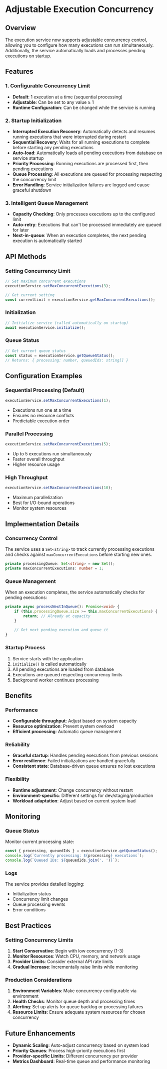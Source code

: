 # Adjustable Execution Concurrency

## Overview

The execution service now supports adjustable concurrency control, allowing you to configure how many executions can run simultaneously. Additionally, the service automatically loads and processes pending executions on startup.

## Features

### 1. Configurable Concurrency Limit

- **Default**: 1 execution at a time (sequential processing)
- **Adjustable**: Can be set to any value ≥ 1
- **Runtime Configuration**: Can be changed while the service is running

### 2. Startup Initialization

- **Interrupted Execution Recovery**: Automatically detects and resumes running executions that were interrupted during restart
- **Sequential Recovery**: Waits for all running executions to complete before starting any pending executions
- **Auto-load**: Automatically loads all pending executions from database on service startup
- **Priority Processing**: Running executions are processed first, then pending executions
- **Queue Processing**: All executions are queued for processing respecting the concurrency limit
- **Error Handling**: Service initialization failures are logged and cause graceful shutdown

### 3. Intelligent Queue Management

- **Capacity Checking**: Only processes executions up to the configured limit
- **Auto-retry**: Executions that can't be processed immediately are queued for later
- **Next-in-queue**: When an execution completes, the next pending execution is automatically started

## API Methods

### Setting Concurrency Limit

```typescript
// Set maximum concurrent executions
executionService.setMaxConcurrentExecutions(3);

// Get current setting
const currentLimit = executionService.getMaxConcurrentExecutions();
```

### Initialization

```typescript
// Initialize service (called automatically on startup)
await executionService.initialize();
```

### Queue Status

```typescript
// Get current queue status
const status = executionService.getQueueStatus();
// Returns: { processing: number, queuedIds: string[] }
```

## Configuration Examples

### Sequential Processing (Default)
```typescript
executionService.setMaxConcurrentExecutions(1);
```
- Executions run one at a time
- Ensures no resource conflicts
- Predictable execution order

### Parallel Processing
```typescript
executionService.setMaxConcurrentExecutions(5);
```
- Up to 5 executions run simultaneously
- Faster overall throughput
- Higher resource usage

### High Throughput
```typescript
executionService.setMaxConcurrentExecutions(10);
```
- Maximum parallelization
- Best for I/O-bound operations
- Monitor system resources

## Implementation Details

### Concurrency Control

The service uses a `Set<string>` to track currently processing executions and checks against `maxConcurrentExecutions` before starting new ones.

```typescript
private processingQueue: Set<string> = new Set();
private maxConcurrentExecutions: number = 1;
```

### Queue Management

When an execution completes, the service automatically checks for pending executions:

```typescript
private async processNextInQueue(): Promise<void> {
    if (this.processingQueue.size >= this.maxConcurrentExecutions) {
        return; // Already at capacity
    }
    
    // Get next pending execution and queue it
}
```

### Startup Process

1. Service starts with the application
2. `initialize()` is called automatically
3. All pending executions are loaded from database
4. Executions are queued respecting concurrency limits
5. Background worker continues processing

## Benefits

### Performance
- **Configurable throughput**: Adjust based on system capacity
- **Resource optimization**: Prevent system overload
- **Efficient processing**: Automatic queue management

### Reliability
- **Graceful startup**: Handles pending executions from previous sessions
- **Error resilience**: Failed initializations are handled gracefully
- **Consistent state**: Database-driven queue ensures no lost executions

### Flexibility
- **Runtime adjustment**: Change concurrency without restart
- **Environment-specific**: Different settings for dev/staging/production
- **Workload adaptation**: Adjust based on current system load

## Monitoring

### Queue Status
Monitor current processing state:
```typescript
const { processing, queuedIds } = executionService.getQueueStatus();
console.log(`Currently processing: ${processing} executions`);
console.log(`Queued IDs: ${queuedIds.join(', ')}`);
```

### Logs
The service provides detailed logging:
- Initialization status
- Concurrency limit changes
- Queue processing events
- Error conditions

## Best Practices

### Setting Concurrency Limits

1. **Start Conservative**: Begin with low concurrency (1-3)
2. **Monitor Resources**: Watch CPU, memory, and network usage
3. **Provider Limits**: Consider external API rate limits
4. **Gradual Increase**: Incrementally raise limits while monitoring

### Production Considerations

1. **Environment Variables**: Make concurrency configurable via environment
2. **Health Checks**: Monitor queue depth and processing times
3. **Alerting**: Set up alerts for queue backlog or processing failures
4. **Resource Limits**: Ensure adequate system resources for chosen concurrency

## Future Enhancements

- **Dynamic Scaling**: Auto-adjust concurrency based on system load
- **Priority Queues**: Process high-priority executions first
- **Provider-specific Limits**: Different concurrency per provider
- **Metrics Dashboard**: Real-time queue and performance monitoring

